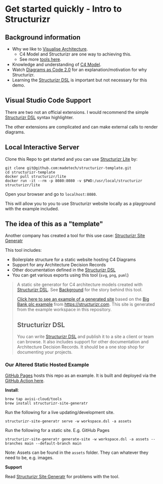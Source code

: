 # Get started quickly - Intro to Structurizr

## Background information

* Why we like to [Visualise Architecture](https://github.com/madetech/architecture-handbook/blob/main/learning_paths/visualising_architecture.md).
  * C4 Model and Structurizr are one way to achieving this.
  * See more [tools here](https://madetech.github.io/architecture-handbook/principles/tools.html).
* Knowledge and understanding of [C4 Model](https://c4model.com/).
* Watch [Diagrams as Code 2.0](https://www.youtube.com/watch?v=Za1-v4Zkq5E) for an explanation/motivation for why Structurizr.
* Learning the [Structurizr DSL](https://github.com/structurizr/dsl) is important but not necessary for this demo.

## Visual Studio Code Support

There are two not an official extensions. I would recommend the simple [Structurizr DSL](https://marketplace.visualstudio.com/items?itemName=ciarant.vscode-structurizr) syntax highlighter.

The other extensions are complicated and can make external calls to render diagrams.

## Local Interactive Server

Clone this Repo to get started and you can use [Structurizr Lite](https://structurizr.com/share/76352/documentation) by:

```
git clone git@github.com:madetech/structurizr-template.git
cd structurizr-template
docker pull structurizr/lite
docker run -it --rm -p 8080:8080 -v $PWD:/usr/local/structurizr structurizr/lite
```

Open your browser and go to `localhost:8080`.

This will allow you to you to use Structurizr website locally as a playground with the example included.

## The idea of this as a "template"

Another company has created a tool for this use case: [Structurizr Site Generatr](https://github.com/avisi-cloud/structurizr-site-generatr)

This tool includes:
* Boilerplate structure for a static website hosting C4 Diagrams
* Support for any Architecture Decision Records
* Other documentation defined in the [Structurizr DSL](https://github.com/structurizr/dsl)
* You can get various exports using this tool (`svg`, `png`, `puml`)

> A static site generator for C4 architecture models created with [Structurizr DSL](https://github.com/structurizr/dsl). See [Background](https://github.com/avisi-cloud/structurizr-site-generatr#background) for the story behind this tool.
>
> [Click here to see an example of a generated site](https://avisi-cloud.github.io/structurizr-site-generatr) based on the [Big Bank plc example](https://structurizr.com/dsl?example=big-bank-plc) from https://structurizr.com. This site is generated from the example workspace in this repository.
>
> ## Structurizr DSL
>
> You can write [Structurizr DSL](https://github.com/structurizr/dsl) and publish it to a site a client or team can browse. It also includes support for other documentation and Architecture Decision Records. It should be a one stop shop for documenting your projects.

### Our Altered Static Hosted Example

[GitHub Pages](https://madetech.github.io/structurizr-template/main/) hosts this repo as an example. It is built and deployed via the [GitHub Action here](https://github.com/madetech/structurizr-template/blob/main/.github/workflows/cd.yml).

**Install**:

```
brew tap avisi-cloud/tools
brew install structurizr-site-generatr
```

Run the following for a live updating/development site.
```
structurizr-site-generatr serve -w workspace.dsl -a assets
```

Run the following for a static site. E.g. GitHub Pages
```
structurizr-site-generatr generate-site -w workspace.dsl -a assets --branches main --default-branch main
```

Note: Assets can be found in the `assets` folder. They can whatever they need to be, e.g. images.

**Support**

Read [Structurizr Site Generatr](https://github.com/avisi-cloud/structurizr-site-generatr) for problems with the tool.
